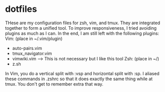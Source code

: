 # dotfiles
THese are my configuration files for zsh, vim, and tmux. They are integrated together to form a unified tool. To improve responsiveness, I tried avoiding plugins as much as I can. In the end, I am still left with the following plugins:
Vim: (place in ~/.vim/plugin)
  - auto-pairs.vim
  - tmux_navigator.vim
  - vimwiki.vim --> This is not necessary but I like this tool
Zsh: (place in ~/)
  - z.sh

In Vim, you do a vertical split with :vsp and horizontal split with :sp. I aliased these commands in .zshrc so that it does exactly the same thing while at tmux. You don't get to remember extra that way.
